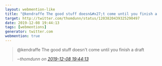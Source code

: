```yaml
---
layout: webmention-like
title: "@kendraffe The good stuff doesn&#x27;t come until you finish a draft"
target: http://twitter.com/thomdunn/status/1203820439325290497
date: 2019-12-08 19:44:13
tags: [webmentions]
generator: twitter.com
webmention: true
---
```




<blockquote class="external-citation">
  <p>
    @kendraffe The good stuff doesn&#x27;t come until you finish a draft
  </p>
  <cite>‒<span class="p-author p-name">thomdunn</span>
    on
    <a href="http://twitter.com/thomdunn/status/1203820439325290497" rel="external nofollow" target="_blank">2019-12-08 19:44:13</a>
  </cite>
</blockquote>



